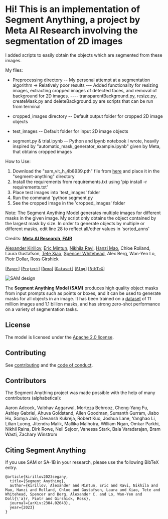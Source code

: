 # Hi! This is an implementation of Segment Anything, a project by Meta AI Research involving the segmentation of 2D images

I added scripts to easily obtain the objects which are segmented from these images. 

My files:
- Preprocessing directory
-- My personal attempt at a segmentation algorithm -> Relatively poor results
--- Added functionality for resizing images, extracting cropped images of detected faces, and removal of background for 2D images.
---- transparentBackground.py, resize.py, createMask.py and deleteBackground.py are scripts that can be run from terminal

- cropped_images directory
-- Default output folder for cropped 2D image objects

- test_images
-- Default folder for input 2D image objects

- segment.py & trial.ipynb
-- Python and Ipynb notebook I wrote, heavily inspired by "automatic_mask_generator_example.ipynb" given by Meta, that obtains cropped images

How to Use:
1. Download the "sam_vit_h_4b8939.pth" file from [here](https://github.com/facebookresearch/segment-anything#model-checkpoints) and place it in the "segment-anything" directory
2. Install the requirements from requirements.txt using 'pip install -r requirements.txt'
3. Place test images into 'test_images' folder
4. Run the command 'python segment.py <file-name>
5. See the cropped image in the 'cropped_images' folder

Note:
The Segment Anything Model generates multiple images for different masks in the given image. My script only obtains the object contained by the largest mask by size. In order to generate objects by multiple or different masks, edit line 28 to reflect all/other values in 'sorted_anns'


Credits:
**[Meta AI Research, FAIR](https://ai.facebook.com/research/)**

[Alexander Kirillov](https://alexander-kirillov.github.io/), [Eric Mintun](https://ericmintun.github.io/), [Nikhila Ravi](https://nikhilaravi.com/), [Hanzi Mao](https://hanzimao.me/), Chloe Rolland, Laura Gustafson, [Tete Xiao](https://tetexiao.com), [Spencer Whitehead](https://www.spencerwhitehead.com/), Alex Berg, Wan-Yen Lo, [Piotr Dollar](https://pdollar.github.io/), [Ross Girshick](https://www.rossgirshick.info/)

[[`Paper`](https://ai.facebook.com/research/publications/segment-anything/)] [[`Project`](https://segment-anything.com/)] [[`Demo`](https://segment-anything.com/demo)] [[`Dataset`](https://segment-anything.com/dataset/index.html)] [[`Blog`](https://ai.facebook.com/blog/segment-anything-foundation-model-image-segmentation/)] [[`BibTeX`](#citing-segment-anything)]

![SAM design](assets/model_diagram.png?raw=true)

The **Segment Anything Model (SAM)** produces high quality object masks from input prompts such as points or boxes, and it can be used to generate masks for all objects in an image. It has been trained on a [dataset](https://segment-anything.com/dataset/index.html) of 11 million images and 1.1 billion masks, and has strong zero-shot performance on a variety of segmentation tasks.

## License

The model is licensed under the [Apache 2.0 license](LICENSE).

## Contributing

See [contributing](CONTRIBUTING.md) and the [code of conduct](CODE_OF_CONDUCT.md).

## Contributors

The Segment Anything project was made possible with the help of many contributors (alphabetical):

Aaron Adcock, Vaibhav Aggarwal, Morteza Behrooz, Cheng-Yang Fu, Ashley Gabriel, Ahuva Goldstand, Allen Goodman, Sumanth Gurram, Jiabo Hu, Somya Jain, Devansh Kukreja, Robert Kuo, Joshua Lane, Yanghao Li, Lilian Luong, Jitendra Malik, Mallika Malhotra, William Ngan, Omkar Parkhi, Nikhil Raina, Dirk Rowe, Neil Sejoor, Vanessa Stark, Bala Varadarajan, Bram Wasti, Zachary Winstrom

## Citing Segment Anything

If you use SAM or SA-1B in your research, please use the following BibTeX entry.

```
@article{kirillov2023segany,
  title={Segment Anything},
  author={Kirillov, Alexander and Mintun, Eric and Ravi, Nikhila and Mao, Hanzi and Rolland, Chloe and Gustafson, Laura and Xiao, Tete and Whitehead, Spencer and Berg, Alexander C. and Lo, Wan-Yen and Doll{\'a}r, Piotr and Girshick, Ross},
  journal={arXiv:2304.02643},
  year={2023}
}
```
